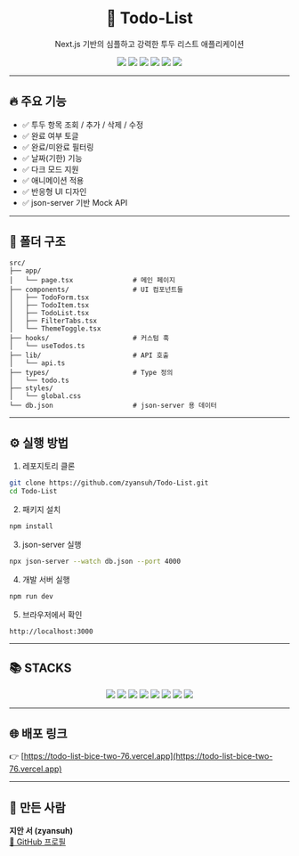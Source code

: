 <div align="center">
  <h1>📝 Todo-List</h1>
  <p>Next.js 기반의 심플하고 강력한 투두 리스트 애플리케이션</p>
</div>

<div align="center">
  <img src="https://img.shields.io/badge/Next.js-000000?style=for-the-badge&logo=nextdotjs&logoColor=white">
  <img src="https://img.shields.io/badge/TypeScript-3178C6?style=for-the-badge&logo=typescript&logoColor=white">
  <img src="https://img.shields.io/badge/Zustand-000000?style=for-the-badge&logo=Zustand&logoColor=white">
  <img src="https://img.shields.io/badge/Styled--Components-DB7093?style=for-the-badge&logo=styled-components&logoColor=white">
  <img src="https://img.shields.io/badge/React Query-FF4154?style=for-the-badge&logo=reactquery&logoColor=white">
  <img src="https://img.shields.io/badge/Framer Motion-EF007B?style=for-the-badge&logo=framer&logoColor=white">
</div>

---

## 🔥 주요 기능

- ✅ 투두 항목 조회 / 추가 / 삭제 / 수정
- ✅ 완료 여부 토글
- ✅ 완료/미완료 필터링
- ✅ 날짜(기한) 기능
- ✅ 다크 모드 지원
- ✅ 애니메이션 적용
- ✅ 반응형 UI 디자인
- ✅ json-server 기반 Mock API

---

## 📂 폴더 구조

```
src/
├── app/
│   └── page.tsx               # 메인 페이지
├── components/                # UI 컴포넌트들
│   ├── TodoForm.tsx
│   ├── TodoItem.tsx
│   ├── TodoList.tsx
│   ├── FilterTabs.tsx
│   └── ThemeToggle.tsx
├── hooks/                     # 커스텀 훅
│   └── useTodos.ts
├── lib/                       # API 호출
│   └── api.ts
├── types/                     # Type 정의
│   └── todo.ts
├── styles/
│   └── global.css
└── db.json                    # json-server 용 데이터
```

---

## ⚙️ 실행 방법

1. 레포지토리 클론

```bash
git clone https://github.com/zyansuh/Todo-List.git
cd Todo-List
```

2. 패키지 설치

```bash
npm install
```

3. json-server 실행

```bash
npx json-server --watch db.json --port 4000
```

4. 개발 서버 실행

```bash
npm run dev
```

5. 브라우저에서 확인

```
http://localhost:3000
```

---

## 📚 STACKS

<div align=center> 
  <img src="https://img.shields.io/badge/Next.js-000000?style=for-the-badge&logo=nextdotjs&logoColor=white"> 
  <img src="https://img.shields.io/badge/React-61DAFB?style=for-the-badge&logo=react&logoColor=black"> 
  <img src="https://img.shields.io/badge/TypeScript-3178C6?style=for-the-badge&logo=typescript&logoColor=white">
  <img src="https://img.shields.io/badge/Zustand-000000?style=for-the-badge&logo=Zustand&logoColor=white">
  <img src="https://img.shields.io/badge/ReactQuery-FF4154?style=for-the-badge&logo=reactquery&logoColor=white">
  <img src="https://img.shields.io/badge/StyledComponents-DB7093?style=for-the-badge&logo=styled-components&logoColor=white">
  <img src="https://img.shields.io/badge/FramerMotion-EF007B?style=for-the-badge&logo=framer&logoColor=white">
  <img src="https://img.shields.io/badge/json--server-000000?style=for-the-badge&logo=JSON&logoColor=white">
</div>

---

## 🌐 배포 링크

👉 [https://todo-list-bice-two-76.vercel.app](https://todo-list-bice-two-76.vercel.app)

---

## 👤 만든 사람

**지안 서 (zyansuh)**  
[🔗 GitHub 프로필](https://github.com/zyansuh)
```
